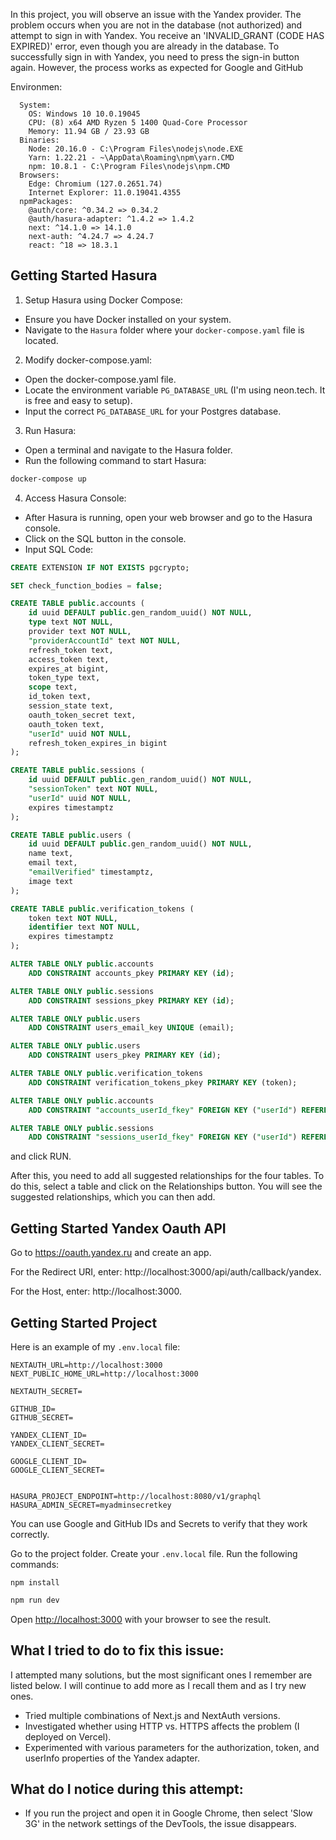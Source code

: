 In this project, you will observe an issue with the Yandex provider. The problem occurs when you are not in the database (not authorized) and attempt to sign in with Yandex. You receive an 'INVALID_GRANT (CODE HAS EXPIRED)' error, even though you are already in the database. To successfully sign in with Yandex, you need to press the sign-in button again. However, the process works as expected for Google and GitHub

Environmen:
```
  System:
    OS: Windows 10 10.0.19045
    CPU: (8) x64 AMD Ryzen 5 1400 Quad-Core Processor
    Memory: 11.94 GB / 23.93 GB
  Binaries:
    Node: 20.16.0 - C:\Program Files\nodejs\node.EXE
    Yarn: 1.22.21 - ~\AppData\Roaming\npm\yarn.CMD
    npm: 10.8.1 - C:\Program Files\nodejs\npm.CMD
  Browsers:
    Edge: Chromium (127.0.2651.74)
    Internet Explorer: 11.0.19041.4355
  npmPackages:
    @auth/core: ^0.34.2 => 0.34.2
    @auth/hasura-adapter: ^1.4.2 => 1.4.2
    next: ^14.1.0 => 14.1.0
    next-auth: ^4.24.7 => 4.24.7
    react: ^18 => 18.3.1
```
## Getting Started Hasura

1. Setup Hasura using Docker Compose:
- Ensure you have Docker installed on your system.
- Navigate to the `Hasura` folder where your `docker-compose.yaml` file is located.

2. Modify docker-compose.yaml:
- Open the docker-compose.yaml file.
- Locate the environment variable `PG_DATABASE_URL` (I'm using neon.tech. It is free and easy to setup).
- Input the correct `PG_DATABASE_URL` for your Postgres database.
  
3. Run Hasura:

- Open a terminal and navigate to the Hasura folder.
- Run the following command to start Hasura:
```bash
docker-compose up
```

4. Access Hasura Console:
- After Hasura is running, open your web browser and go to the Hasura console.
- Click on the SQL button in the console.
- Input SQL Code:

```sql
CREATE EXTENSION IF NOT EXISTS pgcrypto;

SET check_function_bodies = false;

CREATE TABLE public.accounts (
    id uuid DEFAULT public.gen_random_uuid() NOT NULL,
    type text NOT NULL,
    provider text NOT NULL,
    "providerAccountId" text NOT NULL,
    refresh_token text,
    access_token text,
    expires_at bigint,
    token_type text,
    scope text,
    id_token text,
    session_state text,
    oauth_token_secret text,
    oauth_token text,
    "userId" uuid NOT NULL,
    refresh_token_expires_in bigint
);

CREATE TABLE public.sessions (
    id uuid DEFAULT public.gen_random_uuid() NOT NULL,
    "sessionToken" text NOT NULL,
    "userId" uuid NOT NULL,
    expires timestamptz
);

CREATE TABLE public.users (
    id uuid DEFAULT public.gen_random_uuid() NOT NULL,
    name text,
    email text,
    "emailVerified" timestamptz,
    image text
);

CREATE TABLE public.verification_tokens (
    token text NOT NULL,
    identifier text NOT NULL,
    expires timestamptz
);

ALTER TABLE ONLY public.accounts
    ADD CONSTRAINT accounts_pkey PRIMARY KEY (id);

ALTER TABLE ONLY public.sessions
    ADD CONSTRAINT sessions_pkey PRIMARY KEY (id);

ALTER TABLE ONLY public.users
    ADD CONSTRAINT users_email_key UNIQUE (email);

ALTER TABLE ONLY public.users
    ADD CONSTRAINT users_pkey PRIMARY KEY (id);

ALTER TABLE ONLY public.verification_tokens
    ADD CONSTRAINT verification_tokens_pkey PRIMARY KEY (token);

ALTER TABLE ONLY public.accounts
    ADD CONSTRAINT "accounts_userId_fkey" FOREIGN KEY ("userId") REFERENCES public.users(id) ON UPDATE RESTRICT ON DELETE CASCADE;

ALTER TABLE ONLY public.sessions
    ADD CONSTRAINT "sessions_userId_fkey" FOREIGN KEY ("userId") REFERENCES public.users(id) ON UPDATE RESTRICT ON DELETE CASCADE;
```
and click RUN. 

After this, you need to add all suggested relationships for the four tables. To do this, select a table and click on the Relationships button. You will see the suggested relationships, which you can then add.

## Getting Started Yandex Oauth API
Go to https://oauth.yandex.ru and create an app.

For the Redirect URI, enter: http://localhost:3000/api/auth/callback/yandex.

For the Host, enter: http://localhost:3000.

## Getting Started Project
Here is an example of my `.env.local` file:
```
NEXTAUTH_URL=http://localhost:3000
NEXT_PUBLIC_HOME_URL=http://localhost:3000

NEXTAUTH_SECRET=

GITHUB_ID=
GITHUB_SECRET=

YANDEX_CLIENT_ID=
YANDEX_CLIENT_SECRET=

GOOGLE_CLIENT_ID=
GOOGLE_CLIENT_SECRET=


HASURA_PROJECT_ENDPOINT=http://localhost:8080/v1/graphql
HASURA_ADMIN_SECRET=myadminsecretkey

```
You can use Google and GitHub IDs and Secrets to verify that they work correctly.

Go to the project folder. Create your `.env.local` file. Run the following commands:
```
npm install
```

```bash
npm run dev
```

Open [http://localhost:3000](http://localhost:3000) with your browser to see the result.

## What I tried to do to fix this issue: 
I attempted many solutions, but the most significant ones I remember are listed below. I will continue to add more as I recall them and as I try new ones.

- Tried multiple combinations of Next.js and NextAuth versions.
- Investigated whether using HTTP vs. HTTPS affects the problem (I deployed on Vercel).
- Experimented with various parameters for the authorization, token, and userInfo properties of the Yandex adapter.

## What do I notice during this attempt:
- If you run the project and open it in Google Chrome, then select 'Slow 3G' in the network settings of the DevTools, the issue disappears.
